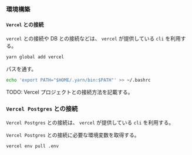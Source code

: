 ### 環境構築

#### `Vercel` との接続

`vercel` との接続や DB との接続などは、 `vercel` が提供している `cli` を利用する。

```bash
yarn global add vercel
```

パスを通す。

```bash
echo 'export PATH="$HOME/.yarn/bin:$PATH"' >> ~/.bashrc
```

TODO: Vercel プロジェクトとの接続方法を記載する。

### `Vercel Postgres` との接続

`Vercel Postgres` との接続は、 `vercel` が提供している `cli` を利用する。

`Vercel Postgres` との接続に必要な環境変数を取得する。

```bash
vercel env pull .env
```
